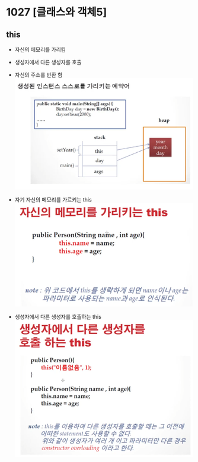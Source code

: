 # 1027 [클래스와 객체5]

## this

- 자신의 메모리를 가리킴
- 생성자에서 다른 생성자를 호출
- 자신의 주소를 반환 함
  ![img_10.png](img/img_10.png)

- 자기 자신의 메모리를 가르키는 this
  ![img_11.png](img/img_11.png)

- 생성자에서 다른 생성자를 호출하는 this
  ![img_12.png](img/img_12.png)